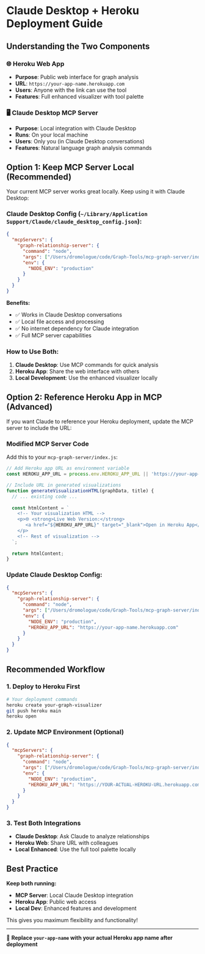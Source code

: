 # Claude Desktop + Heroku Deployment Guide

## Understanding the Two Components

### 🌐 **Heroku Web App** 
- **Purpose**: Public web interface for graph analysis
- **URL**: `https://your-app-name.herokuapp.com`
- **Users**: Anyone with the link can use the tool
- **Features**: Full enhanced visualizer with tool palette

### 🖥️ **Claude Desktop MCP Server**
- **Purpose**: Local integration with Claude Desktop
- **Runs**: On your local machine 
- **Users**: Only you (in Claude Desktop conversations)
- **Features**: Natural language graph analysis commands

## Option 1: Keep MCP Server Local (Recommended)

Your current MCP server works great locally. Keep using it with Claude Desktop:

### Claude Desktop Config (`~/Library/Application Support/Claude/claude_desktop_config.json`):
```json
{
  "mcpServers": {
    "graph-relationship-server": {
      "command": "node",
      "args": ["/Users/dromologue/code/Graph-Tools/mcp-graph-server/index.js"],
      "env": {
        "NODE_ENV": "production"
      }
    }
  }
}
```

**Benefits:**
- ✅ Works in Claude Desktop conversations
- ✅ Local file access and processing
- ✅ No internet dependency for Claude integration
- ✅ Full MCP server capabilities

### How to Use Both:
1. **Claude Desktop**: Use MCP commands for quick analysis
2. **Heroku App**: Share the web interface with others
3. **Local Development**: Use the enhanced visualizer locally

## Option 2: Reference Heroku App in MCP (Advanced)

If you want Claude to reference your Heroku deployment, update the MCP server to include the URL:

### Modified MCP Server Code
Add this to your `mcp-graph-server/index.js`:

```javascript
// Add Heroku app URL as environment variable
const HEROKU_APP_URL = process.env.HEROKU_APP_URL || 'https://your-app-name.herokuapp.com';

// Include URL in generated visualizations
function generateVisualizationHTML(graphData, title) {
  // ... existing code ...
  
  const htmlContent = `
    <!-- Your visualization HTML -->
    <p>🌐 <strong>Live Web Version:</strong> 
       <a href="${HEROKU_APP_URL}" target="_blank">Open in Heroku App</a>
    </p>
    <!-- Rest of visualization -->
  `;
  
  return htmlContent;
}
```

### Update Claude Desktop Config:
```json
{
  "mcpServers": {
    "graph-relationship-server": {
      "command": "node",
      "args": ["/Users/dromologue/code/Graph-Tools/mcp-graph-server/index.js"],
      "env": {
        "NODE_ENV": "production",
        "HEROKU_APP_URL": "https://your-app-name.herokuapp.com"
      }
    }
  }
}
```

## Recommended Workflow

### 1. Deploy to Heroku First
```bash
# Your deployment commands
heroku create your-graph-visualizer
git push heroku main
heroku open
```

### 2. Update MCP Environment (Optional)
```json
{
  "mcpServers": {
    "graph-relationship-server": {
      "command": "node",
      "args": ["/Users/dromologue/code/Graph-Tools/mcp-graph-server/index.js"],
      "env": {
        "NODE_ENV": "production",
        "HEROKU_APP_URL": "https://YOUR-ACTUAL-HEROKU-URL.herokuapp.com"
      }
    }
  }
}
```

### 3. Test Both Integrations
- **Claude Desktop**: Ask Claude to analyze relationships
- **Heroku Web**: Share URL with colleagues
- **Local Enhanced**: Use the full tool palette locally

## Best Practice

**Keep both running:**
- **MCP Server**: Local Claude Desktop integration  
- **Heroku App**: Public web access
- **Local Dev**: Enhanced features and development

This gives you maximum flexibility and functionality!

---

🎯 **Replace `your-app-name` with your actual Heroku app name after deployment**